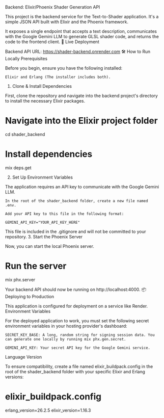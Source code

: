 Backend: Elixir/Phoenix Shader Generation API

This project is the backend service for the Text-to-Shader application. It's a simple JSON API built with Elixir and the Phoenix framework.

It exposes a single endpoint that accepts a text description, communicates with the Google Gemini LLM to generate GLSL shader code, and returns the code to the frontend client.
🚀 Live Deployment

Backend API URL: https://shader-backend.onrender.com
🛠️ How to Run Locally
Prerequisites

Before you begin, ensure you have the following installed:

    Elixir and Erlang (The installer includes both).

1. Clone & Install Dependencies

First, clone the repository and navigate into the backend project's directory to install the necessary Elixir packages.

# Navigate into the Elixir project folder
cd shader_backend

# Install dependencies
mix deps.get

2. Set Up Environment Variables

The application requires an API key to communicate with the Google Gemini LLM.

    In the root of the shader_backend folder, create a new file named .env.

    Add your API key to this file in the following format:

    GEMINI_API_KEY="YOUR_API_KEY_HERE"

This file is included in the .gitignore and will not be committed to your repository.
3. Start the Phoenix Server

Now, you can start the local Phoenix server.

# Run the server
mix phx.server

Your backend API should now be running on http://localhost:4000.
📦 Deploying to Production

This application is configured for deployment on a service like Render.
Environment Variables

For the deployed application to work, you must set the following secret environment variables in your hosting provider's dashboard:

    SECRET_KEY_BASE: A long, random string for signing session data. You can generate one locally by running mix phx.gen.secret.

    GEMINI_API_KEY: Your secret API key for the Google Gemini service.

Language Version

To ensure compatibility, create a file named elixir_buildpack.config in the root of the shader_backend folder with your specific Elixir and Erlang versions:

# elixir_buildpack.config
erlang_version=26.2.5
elixir_version=1.16.3

